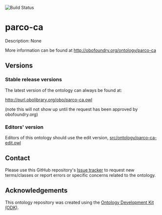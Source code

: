 
![Build Status](https://github.com/eu-parc/parco-ca/workflows/CI/badge.svg)
# parco-ca

Description: None

More information can be found at http://obofoundry.org/ontology/parco-ca

## Versions

### Stable release versions

The latest version of the ontology can always be found at:

http://purl.obolibrary.org/obo/parco-ca.owl

(note this will not show up until the request has been approved by obofoundry.org)

### Editors' version

Editors of this ontology should use the edit version, [src/ontology/parco-ca-edit.owl](src/ontology/parco-ca-edit.owl)

## Contact

Please use this GitHub repository's [Issue tracker](https://github.com/eu-parc/parco-ca/issues) to request new terms/classes or report errors or specific concerns related to the ontology.

## Acknowledgements

This ontology repository was created using the [Ontology Development Kit (ODK)](https://github.com/INCATools/ontology-development-kit).